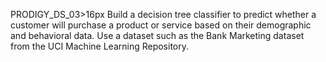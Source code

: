 PRODIGY_DS_03>16px
Build a decision tree classifier to predict whether a customer will purchase a product or service based on their demographic and behavioral data. 
Use a dataset such as the Bank Marketing dataset from the UCI Machine Learning Repository.
